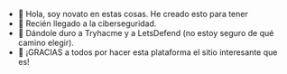- 👋 Hola, soy novato en estas cosas. He creado esto para tener 
- 👀 Recién llegado a la ciberseguridad.
- 🌱 Dándole duro a Tryhacme y a LetsDefend (no estoy seguro de qué camino elegir).
- 💞️ ¡GRACIAS a todos por hacer esta plataforma el sitio interesante que es!
<!---
vmnoobhckr/vmnoobhckr is a ✨ special ✨ repository because its `README.md` (this file) appears on your GitHub profile.
You can click the Preview link to take a look at your changes.
--->
